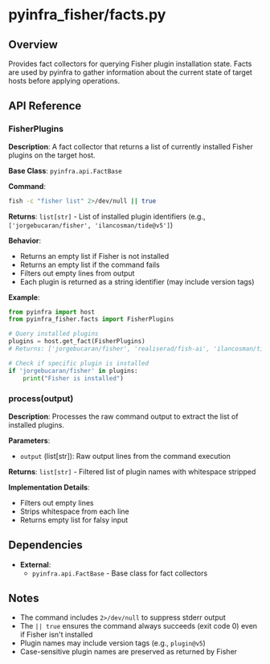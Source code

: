 # pyinfra_fisher/facts.py

## Overview
Provides fact collectors for querying Fisher plugin installation state. Facts are used by pyinfra to gather information about the current state of target hosts before applying operations.

## API Reference

### FisherPlugins

**Description**: A fact collector that returns a list of currently installed Fisher plugins on the target host.

**Base Class**: `pyinfra.api.FactBase`

**Command**: 
```bash
fish -c "fisher list" 2>/dev/null || true
```

**Returns**: `list[str]` - List of installed plugin identifiers (e.g., `['jorgebucaran/fisher', 'ilancosman/tide@v5']`)

**Behavior**:
- Returns an empty list if Fisher is not installed
- Returns an empty list if the command fails
- Filters out empty lines from output
- Each plugin is returned as a string identifier (may include version tags)

**Example**:
```python
from pyinfra import host
from pyinfra_fisher.facts import FisherPlugins

# Query installed plugins
plugins = host.get_fact(FisherPlugins)
# Returns: ['jorgebucaran/fisher', 'realiserad/fish-ai', 'ilancosman/tide@v5']

# Check if specific plugin is installed
if 'jorgebucaran/fisher' in plugins:
    print("Fisher is installed")
```

### process(output)

**Description**: Processes the raw command output to extract the list of installed plugins.

**Parameters**:
- `output` (list[str]): Raw output lines from the command execution

**Returns**: `list[str]` - Filtered list of plugin names with whitespace stripped

**Implementation Details**:
- Filters out empty lines
- Strips whitespace from each line
- Returns empty list for falsy input

## Dependencies
- **External**: 
  - `pyinfra.api.FactBase` - Base class for fact collectors

## Notes
- The command includes `2>/dev/null` to suppress stderr output
- The `|| true` ensures the command always succeeds (exit code 0) even if Fisher isn't installed
- Plugin names may include version tags (e.g., `plugin@v5`)
- Case-sensitive plugin names are preserved as returned by Fisher
